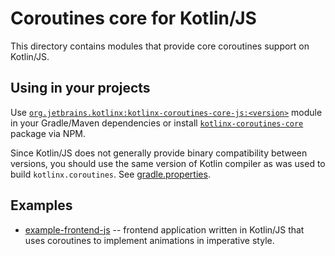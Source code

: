 # Coroutines core for Kotlin/JS

This directory contains modules that provide core coroutines support on Kotlin/JS.

## Using in your projects

Use [`org.jetbrains.kotlinx:kotlinx-coroutines-core-js:<version>`](kotlinx-coroutines-core-js/README.md)
module in your Gradle/Maven dependencies 
or install [`kotlinx-coroutines-core`](https://www.npmjs.com/package/kotlinx-coroutines-core) package via NPM.

Since Kotlin/JS does not generally provide binary compatibility between versions, 
you should use the same version of Kotlin compiler as was used to build `kotlinx.coroutines`. 
See [gradle.properties](../gradle.properties). 

## Examples

* [example-frontend-js](example-frontend-js/README.md) -- frontend application written in Kotlin/JS
that uses coroutines to implement animations in imperative style.
